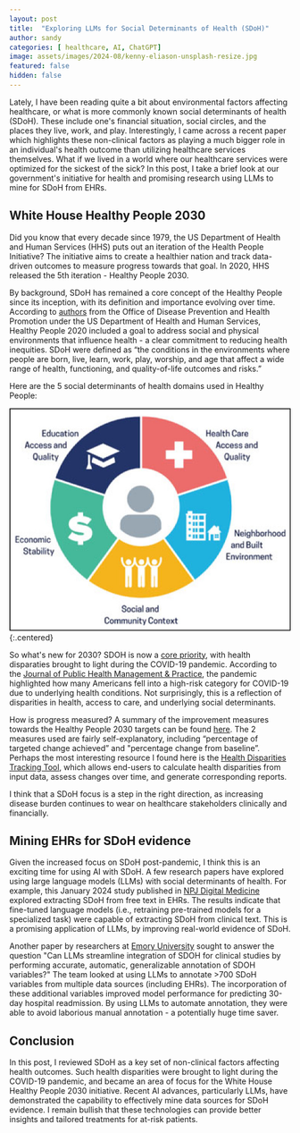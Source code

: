 ```yaml
---
layout: post
title:  "Exploring LLMs for Social Determinants of Health (SDoH)"
author: sandy
categories: [ healthcare, AI, ChatGPT]
image: assets/images/2024-08/kenny-eliason-unsplash-resize.jpg
featured: false
hidden: false
---
```


Lately, I have been reading quite a bit about environmental factors affecting healthcare, or what is more commonly known social determinants of health (SDoH).  These include one's financial situation, social circles, and the places they live, work, and play.  Interestingly, I came across a recent paper which highlights these non-clinical factors as playing a much bigger role in an individual's health outcome than utilizing healthcare services themselves.  What if we lived in a world where our healthcare services were optimized for the sickest of the sick? In this post, I take a brief look at our government's initiative for health and promising research using LLMs to mine for SDoH from EHRs.

## White House Healthy People 2030
Did you know that every decade since 1979, the US Department of Health and Human Services (HHS) puts out an iteration of the Health People Initiative?  The initiative aims to create a healthier nation and track data-driven outcomes to measure progress towards that goal.  In 2020, HHS released the 5th iteration - Healthy People 2030.  

By background, SDoH has remained a core concept of the Healthy People since its inception, with its definition and importance evolving over time.  According to [authors](https://pmc.ncbi.nlm.nih.gov/articles/PMC8478310) from the Office of Disease Prevention and Health Promotion under the US Department of Health and Human Services, Healthy People 2020 included a goal to address social and physical environments that influence health - a clear commitment to reducing health inequities.  SDoH were defined as “the conditions in the environments where people are born, live, learn, work, play, worship, and age that affect a wide range of health, functioning, and quality-of-life outcomes and risks.”

Here are the 5 social determinants of health domains used in Healthy People:

![SDOH](/assets/images/2024-08/sdoh.png){:.centered}

So what's new for 2030?  SDOH is now a [core priority](https://odphp.health.gov/healthypeople/priority-areas), with health disparaties brought to light during the COVID-19 pandemic.  According to the [Journal of Public Health Management & Practice](https://journals.lww.com/jphmp/Fulltext/2021/11001/Healthy_People_2030__A_Call_to_Action_to_Lead.5.aspx), the pandemic highlighted how many Americans fell into a high-risk category for COVID-19 due to underlying health conditions.  Not surprisingly, this is a reflection of disparities in health, access to care, and underlying social determinants.  

How is progress measured?  A summary of the improvement measures towards the Healthy People 2030 targets can be found [here](https://www.cdc.gov/nchs/healthy_people/hp2030/hp2030-methods.htm).  The 2 measures used are fairly self-explanatory, including “percentage of targeted change achieved” and "percentage change from baseline”.  Perhaps the most interesting resource I found here is the [Health Disparities Tracking Tool](https://www.cdc.gov/nchs/data/hp2030/HD_Tracking_Tool_Template.xlsb), which allows end-users to calculate health disparities from input data, assess changes over time, and generate corresponding reports.

I think that a SDoH focus is a step in the right direction, as increasing disease burden continues to wear on healthcare stakeholders clinically and financially. 

## Mining EHRs for SDoH evidence
Given the increased focus on SDoH post-pandemic, I think this is an exciting time for using AI with SDoH.  A few research papers have explored using large language models (LLMs) with social determinants of health. For example, this January 2024 study published in [NPJ Digital Medicine](https://arxiv.org/abs/2308.06354) explored extracting SDoH from free text in EHRs.  The results indicate that fine-tuned language models (i.e., retraining pre-trained models for a specialized task) were capable of extracting SDoH from clinical text.  This is a promising application of LLMs, by improving real-world evidence of SDoH.

Another paper by researchers at [Emory University](https://arxiv.org/html/2407.09688) sought to answer the question "Can LLMs streamline integration of SDOH for clinical studies by performing accurate, automatic, generalizable annotation of SDOH variables?"  The team looked at using LLMs to annotate >700 SDoH variables from multiple data sources (including EHRs). The incorporation of these additional variables improved model performance for predicting 30-day hospital readmission.  By using LLMs to automate annotation, they were able to avoid laborious manual annotation - a potentially huge time saver.

## Conclusion
In this post, I reviewed SDoH as a key set of non-clinical factors affecting health outcomes.  Such health disparities were brought to light during the COVID-19 pandemic, and became an area of focus for the White House Healthy People 2030 initiative.  Recent AI advances, particularly LLMs, have demonstrated the capability to effectively mine data sources for SDoH evidence.  I remain bullish that these technologies can provide better insights and tailored treatments for at-risk patients.